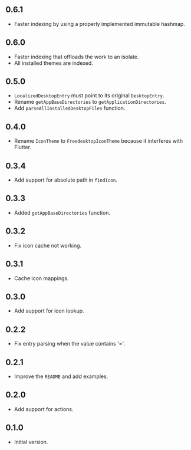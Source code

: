 ## 0.6.1

- Faster indexing by using a properly implemented immutable hashmap.

## 0.6.0

- Faster indexing that offloads the work to an isolate.
- All installed themes are indexed.

## 0.5.0

- `LocalizedDesktopEntry` must point to its original `DesktopEntry`.
- Rename `getAppBaseDirectories` to `getApplicationDirectories`.
- Add `parseAllInstalledDesktopFiles` function.

## 0.4.0

- Rename `IconTheme` to `FreedesktopIconTheme` because it interferes with Flutter.

## 0.3.4

- Add support for absolute path in `findIcon`.

## 0.3.3

- Added `getAppBaseDirectories` function.

## 0.3.2

- Fix icon cache not working.

## 0.3.1

- Cache icon mappings.

## 0.3.0

- Add support for icon lookup.

## 0.2.2

- Fix entry parsing when the value contains '='.

## 0.2.1

- Improve the `README` and add examples.

## 0.2.0

- Add support for actions.

## 0.1.0

- Initial version.
